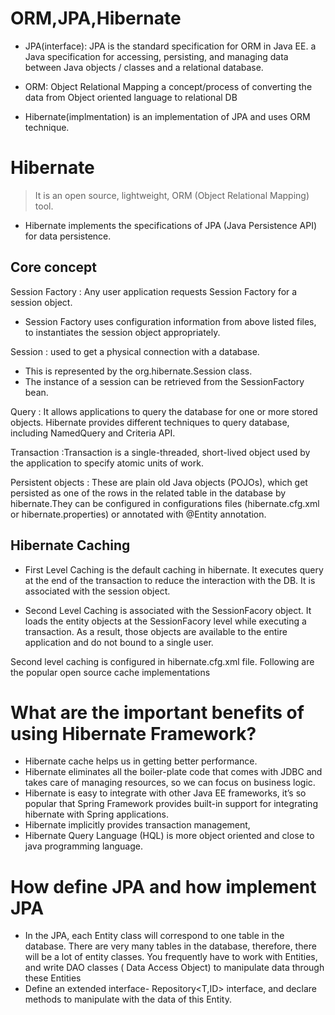 # ORM,JPA,Hibernate

* JPA(interface): JPA is the standard specification for ORM in Java EE. a Java specification for accessing, persisting, and managing data between Java objects / classes and a relational database.

* ORM: Object Relational Mapping  a concept/process of converting the data from Object oriented language to relational DB
* Hibernate(implmentation) is an implementation of JPA and uses ORM technique.

# Hibernate
> It is an open source, lightweight, ORM (Object Relational Mapping) tool. 

* Hibernate implements the specifications of JPA (Java Persistence API) for data persistence.

## Core concept
Session Factory : Any user application requests Session Factory for a session object.
* Session Factory uses configuration information from above listed files, to instantiates the session object appropriately.

Session : used to get a physical connection with a database. 
* This is represented by the org.hibernate.Session class. 
* The instance of a session can be retrieved from the SessionFactory bean.

Query : It allows applications to query the database for one or more stored objects. Hibernate provides different techniques to query database, including NamedQuery and Criteria API.

Transaction :Transaction is a single-threaded, short-lived object used by the application to specify atomic units of work.

Persistent objects : These are plain old Java objects (POJOs), which get persisted as one of the rows in the related table in the database by hibernate.They can be configured in configurations files (hibernate.cfg.xml or hibernate.properties) or annotated with @Entity annotation.

## Hibernate Caching
* First Level Caching is the default caching in hibernate. It executes query at the end of the transaction to reduce the interaction with the DB. It is associated with the session object.

* Second Level Caching is associated with the SessionFacory object. It loads the entity objects at the SessionFacory level while executing a transaction. As a result, those objects are available to the entire application and do not bound to a single user.

Second level caching is configured in hibernate.cfg.xml file. Following are the popular open source cache implementations

# What are the important benefits of using Hibernate Framework?
* Hibernate cache helps us in getting better performance.
* Hibernate eliminates all the boiler-plate code that comes with JDBC and takes care of managing resources, so we can focus on business logic.
* Hibernate is easy to integrate with other Java EE frameworks, it’s so popular that Spring Framework provides built-in support for integrating hibernate with Spring applications.
* Hibernate implicitly provides transaction management,
* Hibernate Query Language (HQL) is more object oriented and close to java programming language.

# How define JPA and how implement JPA

* In the  JPA, each Entity class will correspond to one table in the database. There are very many tables in the database, therefore, there will be a lot of entity classes. You frequently have to work with  Entities, and write  DAO classes ( Data Access Object) to manipulate data through these Entities
* Define an extended interface- Repository<T,ID> interface, and declare methods to manipulate with the data of this Entity. 
